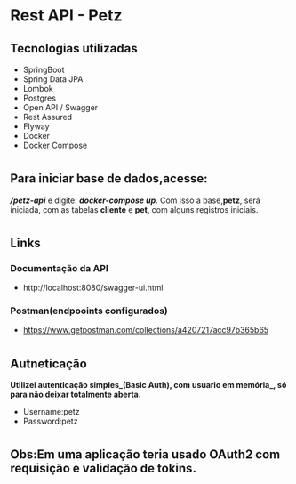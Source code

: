 # Rest API - Petz
## Tecnologias utilizadas
* SpringBoot
* Spring Data JPA
* Lombok
* Postgres
* Open API / Swagger
* Rest Assured
* Flyway
* Docker
* Docker Compose
#
## Para iniciar base de dados,acesse: 
_**/petz-api**_ e digite: _**docker-compose up**_. 
Com isso a base,**petz**, será iniciada, com as tabelas **cliente** e **pet**, com alguns registros iniciais.
#
## Links
### Documentação da API
* http://localhost:8080/swagger-ui.html
### Postman(endpooints configurados)
* https://www.getpostman.com/collections/a4207217acc97b365b65
#
## Autneticação
**Utilizei autenticação simples_(Basic Auth), com usuario em memória_, só para não deixar totalmente aberta.**
* Username:petz 
* Password:petz
#
## Obs:Em uma aplicação teria usado OAuth2 com requisição e validação de tokins.
